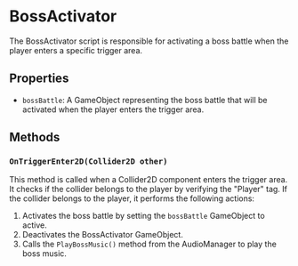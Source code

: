 # BossActivator

The BossActivator script is responsible for activating a boss battle when the player enters a specific trigger area.

## Properties

- `bossBattle`: A GameObject representing the boss battle that will be activated when the player enters the trigger area.

## Methods

### `OnTriggerEnter2D(Collider2D other)`

This method is called when a Collider2D component enters the trigger area. It checks if the collider belongs to the player by verifying the "Player" tag. If the collider belongs to the player, it performs the following actions:

1. Activates the boss battle by setting the `bossBattle` GameObject to active.
2. Deactivates the BossActivator GameObject.
3. Calls the `PlayBossMusic()` method from the AudioManager to play the boss music.

